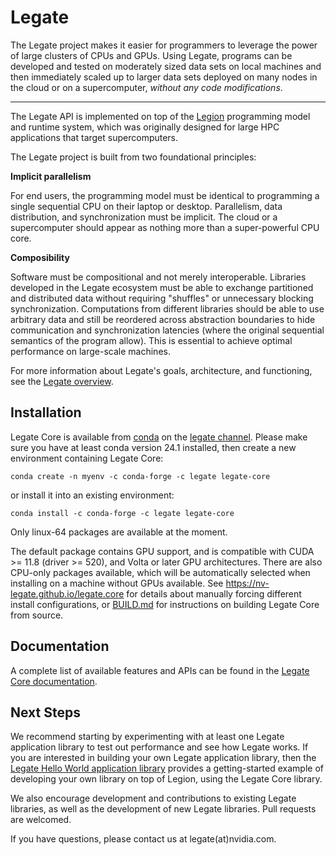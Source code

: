 <!--
SPDX-FileCopyrightText: Copyright (c) 2023 NVIDIA CORPORATION & AFFILIATES. All rights reserved.
SPDX-License-Identifier: LicenseRef-NvidiaProprietary

NVIDIA CORPORATION, its affiliates and licensors retain all intellectual
property and proprietary rights in and to this material, related
documentation and any modifications thereto. Any use, reproduction,
disclosure or distribution of this material and related documentation
without an express license agreement from NVIDIA CORPORATION or
its affiliates is strictly prohibited.
-->

# Legate

The Legate project makes it easier for programmers to leverage the
power of large clusters of CPUs and GPUs. Using Legate, programs can be
developed and tested on moderately sized data sets on local machines and
then immediately scaled up to larger data sets deployed on many nodes in
the cloud or on a supercomputer, *without any code modifications*.

---

The Legate API is implemented on top of the [Legion](https://legion.stanford.edu/)
programming model and runtime system, which was originally designed for large
HPC applications that target supercomputers.

The Legate project is built from two foundational principles:

**Implicit parallelism**

For end users, the programming model must be identical to programming a
single sequential CPU on their laptop or desktop. Parallelism, data
distribution, and synchronization must be implicit. The cloud or a
supercomputer should appear as nothing more than a super-powerful CPU core.

**Composibility**

Software must be compositional and not merely interoperable. Libraries
developed in the Legate ecosystem must be able to exchange partitioned
and distributed data without requiring "shuffles" or unnecessary blocking
synchronization. Computations from different libraries should be able to
use arbitrary data and still be reordered across abstraction boundaries
to hide communication and synchronization latencies (where the original
sequential semantics of the program allow). This is essential to achieve
optimal performance on large-scale machines.

For more information about Legate's goals, architecture, and functioning,
see the [Legate overview](https://nv-legate.github.io/legate.core/overview).

## Installation

Legate Core is available from [conda](https://docs.conda.io/projects/conda/en/latest/index.html)
on the [legate channel](https://anaconda.org/legate/legate-core).
Please make sure you have at least conda version 24.1 installed, then create
a new environment containing Legate Core:

```
conda create -n myenv -c conda-forge -c legate legate-core
```

or install it into an existing environment:

```
conda install -c conda-forge -c legate legate-core
```

Only linux-64 packages are available at the moment.

The default package contains GPU support, and is compatible with CUDA >= 11.8
(driver >= 520), and Volta or later GPU architectures. There are also CPU-only
packages available, which will be automatically selected when installing on a
machine without GPUs available. See https://nv-legate.github.io/legate.core
for details about manually forcing different install configurations, or 
[BUILD.md](BUILD.md) for instructions on building Legate Core from source.

## Documentation

A complete list of available features and APIs can be found in the [Legate Core
documentation](https://nv-legate.github.io/legate.core).


## Next Steps

We recommend starting by experimenting with at least one Legate application
library to test out performance and see how Legate works. If you are interested
in building your own Legate application library, then the
[Legate Hello World application library](https://github.com/nv-legate/legate.core/tree/HEAD/examples/hello)
provides a getting-started example of developing your own library
on top of Legion, using the Legate Core library.

We also encourage development and contributions to existing Legate libraries, as
well as the development of new Legate libraries. Pull requests are welcomed.

If you have questions, please contact us at legate(at)nvidia.com.
